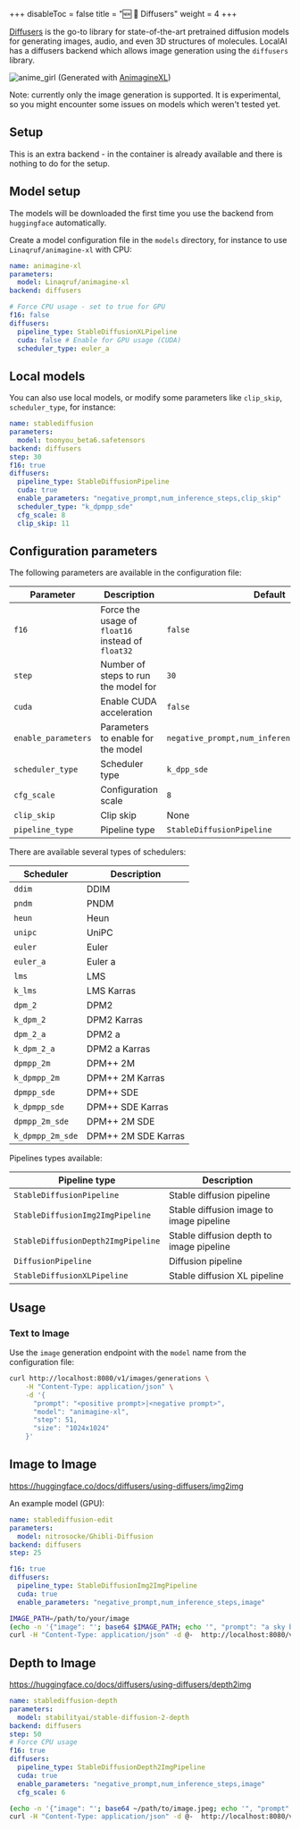 
+++
disableToc = false
title = "🆕 🧨 Diffusers"
weight = 4
+++

[Diffusers](https://huggingface.co/docs/diffusers/index) is the go-to library for state-of-the-art pretrained diffusion models for generating images, audio, and even 3D structures of molecules. LocalAI has a diffusers backend which allows image generation using the `diffusers` library.

![anime_girl](https://github.com/go-skynet/LocalAI/assets/2420543/8aaca62a-e864-4011-98ae-dcc708103928)
(Generated with [AnimagineXL](https://huggingface.co/Linaqruf/animagine-xl))

Note: currently only the image generation is supported. It is experimental, so you might encounter some issues on models which weren't tested yet.

## Setup

This is an extra backend - in the container is already available and there is nothing to do for the setup.

## Model setup

The models will be downloaded the first time you use the backend from `huggingface` automatically.

Create a model configuration file in the `models` directory, for instance to use `Linaqruf/animagine-xl` with CPU:

```yaml
name: animagine-xl
parameters:
  model: Linaqruf/animagine-xl
backend: diffusers

# Force CPU usage - set to true for GPU
f16: false
diffusers:
  pipeline_type: StableDiffusionXLPipeline
  cuda: false # Enable for GPU usage (CUDA)
  scheduler_type: euler_a
```

## Local models

You can also use local models, or modify some parameters like `clip_skip`, `scheduler_type`, for instance:

```yaml
name: stablediffusion
parameters:
  model: toonyou_beta6.safetensors
backend: diffusers
step: 30
f16: true
diffusers:
  pipeline_type: StableDiffusionPipeline
  cuda: true
  enable_parameters: "negative_prompt,num_inference_steps,clip_skip"
  scheduler_type: "k_dpmpp_sde"
  cfg_scale: 8
  clip_skip: 11
```

## Configuration parameters

The following parameters are available in the configuration file:

| Parameter | Description | Default |
| --- | --- | --- |
| `f16` | Force the usage of `float16` instead of `float32` | `false` |
| `step` | Number of steps to run the model for | `30` |
| `cuda` | Enable CUDA acceleration | `false` |
| `enable_parameters` | Parameters to enable for the model | `negative_prompt,num_inference_steps,clip_skip` |
| `scheduler_type` | Scheduler type | `k_dpp_sde` |
| `cfg_scale` | Configuration scale | `8` |
| `clip_skip` | Clip skip | None |
| `pipeline_type` | Pipeline type | `StableDiffusionPipeline` |

There are available several types of schedulers:

| Scheduler | Description |
| --- | --- |
| `ddim` | DDIM |
| `pndm` | PNDM |
| `heun` | Heun |
| `unipc` | UniPC |
| `euler` | Euler |
| `euler_a` | Euler a |
| `lms` | LMS |
| `k_lms` | LMS Karras |
| `dpm_2` | DPM2 |
| `k_dpm_2` | DPM2 Karras |
| `dpm_2_a` | DPM2 a |
| `k_dpm_2_a` | DPM2 a Karras |
| `dpmpp_2m` | DPM++ 2M |
| `k_dpmpp_2m` | DPM++ 2M Karras |
| `dpmpp_sde` | DPM++ SDE |
| `k_dpmpp_sde` | DPM++ SDE Karras |
| `dpmpp_2m_sde` | DPM++ 2M SDE |
| `k_dpmpp_2m_sde` | DPM++ 2M SDE Karras |

Pipelines types available:

| Pipeline type | Description |
| --- | --- |
| `StableDiffusionPipeline` | Stable diffusion pipeline |
| `StableDiffusionImg2ImgPipeline` | Stable diffusion image to image pipeline |
| `StableDiffusionDepth2ImgPipeline` | Stable diffusion depth to image pipeline |
| `DiffusionPipeline` | Diffusion pipeline |
| `StableDiffusionXLPipeline` | Stable diffusion XL pipeline |

## Usage

### Text to Image
Use the `image` generation endpoint with the `model` name from the configuration file:

```bash
curl http://localhost:8080/v1/images/generations \
    -H "Content-Type: application/json" \
    -d '{
      "prompt": "<positive prompt>|<negative prompt>", 
      "model": "animagine-xl", 
      "step": 51,
      "size": "1024x1024" 
    }'
```

## Image to Image

https://huggingface.co/docs/diffusers/using-diffusers/img2img

An example model (GPU):
```yaml
name: stablediffusion-edit
parameters:
  model: nitrosocke/Ghibli-Diffusion
backend: diffusers
step: 25

f16: true
diffusers:
  pipeline_type: StableDiffusionImg2ImgPipeline
  cuda: true
  enable_parameters: "negative_prompt,num_inference_steps,image"
```

```bash
IMAGE_PATH=/path/to/your/image
(echo -n '{"image": "'; base64 $IMAGE_PATH; echo '", "prompt": "a sky background","size": "512x512","model":"stablediffusion-edit"}') |
curl -H "Content-Type: application/json" -d @-  http://localhost:8080/v1/images/generations
```

## Depth to Image

https://huggingface.co/docs/diffusers/using-diffusers/depth2img

```yaml
name: stablediffusion-depth
parameters:
  model: stabilityai/stable-diffusion-2-depth
backend: diffusers
step: 50
# Force CPU usage
f16: true
diffusers:
  pipeline_type: StableDiffusionDepth2ImgPipeline
  cuda: true
  enable_parameters: "negative_prompt,num_inference_steps,image"
  cfg_scale: 6
```

```bash
(echo -n '{"image": "'; base64 ~/path/to/image.jpeg; echo '", "prompt": "a sky background","size": "512x512","model":"stablediffusion-depth"}') |
curl -H "Content-Type: application/json" -d @-  http://localhost:8080/v1/images/generations
```
